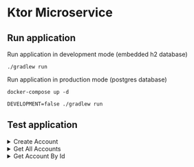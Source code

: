 # Ktor Microservice

## Run application

Run application in development mode (embedded h2 database)
```shell
./gradlew run
```

Run application in production mode (postgres database)
```shell
docker-compose up -d
```
```shell
DEVELOPMENT=false ./gradlew run
```

## Test application

<details>
    <summary>Create Account</summary>

```shell
curl --location 'http://localhost:8080/accounts' \
--header 'Content-Type: application/json' \
--data-raw '{
    "email": "mike@mail.com",
    "firstName": "Mike",
    "lastName": "Brown",
    "dateOfBirth": "2000-03-17",
    "currency": "EUR",
    "moneyAmount": 78
}'
```
</details>

<details>
    <summary>Get All Accounts</summary>

```shell
curl --location 'http://localhost:8080/accounts'
```
</details>

<details>
    <summary>Get Account By Id</summary>

```shell
curl --location 'http://localhost:8080/accounts/1'
```
</details>
